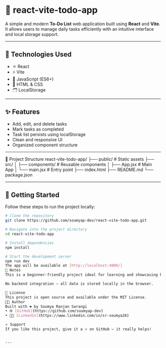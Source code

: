 # 📘 react-vite-todo-app

A simple and modern **To-Do List** web application built using **React** and **Vite**.  
It allows users to manage daily tasks efficiently with an intuitive interface and local storage support.

---

## 🔧 Technologies Used

- ⚛️ React
- ⚡ Vite
- 🧠 JavaScript (ES6+)
- 🎨 HTML & CSS
- 🗂️ LocalStorage

---

## ✨ Features

- Add, edit, and delete tasks
- Mark tasks as completed
- Task list persists using localStorage
- Clean and responsive UI
- Organized component structure

---
🧾 Project Structure
react-vite-todo-app/
├── public/                # Static assets
├── src/
│   ├── components/        # Reusable components
│   ├── App.jsx            # Main App
│   └── main.jsx           # Entry point
├── index.html
├── README.md
└── package.json


---

## 🚀 Getting Started

Follow these steps to run the project locally:

```bash
# Clone the repository
git clone https://github.com/soumyap-dev/react-vite-todo-app.git

# Navigate into the project directory
cd react-vite-todo-app

# Install dependencies
npm install

# Start the development server
npm run dev
The app will be available at [http://localhost:4000/]
📌 Notes
This is a beginner-friendly project ideal for learning and showcasing React fundamentals.

No backend integration — all data is stored locally in the browser.

📄 License
This project is open source and available under the MIT License.
👨‍💻 Author  
Built with ❤️ by Soumya Ranjan Sarangi  
• 🌐 [GitHub](https://github.com/soumyap-dev)  
• 👨‍💼 [LinkedIn](https://www.linkedin.com/in/sr-soumya26)

⭐ Support
If you like this project, give it a ⭐ on GitHub — it really helps!


---




